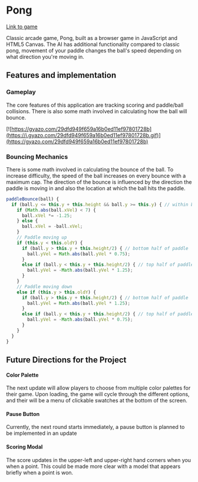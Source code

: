 # Pong

<!-- * Description of App and features
* Screenshot of sample route
* Screenshot of API tests in Postman -->


[Link to game](https://npl22.github.io/Pong)

Classic arcade game, Pong, built as a browser game in JavaScript and HTML5 Canvas.  The AI has additional functionality compared to classic pong, movement of your paddle changes the ball's speed depending on what direction you're moving in.

## Features and implementation

### Gameplay

The core features of this application are tracking scoring and paddle/ball collisions.  There is also some math involved in calculating how the ball will bounce.

[![https://gyazo.com/29dfd949f659a16b0ed11ef97801728b](https://i.gyazo.com/29dfd949f659a16b0ed11ef97801728b.gif)](https://gyazo.com/29dfd949f659a16b0ed11ef97801728b)


### Bouncing Mechanics

There is some math involved in calculating the bounce of the ball. To increase difficulty, the speed of the ball increases on every bounce with a maximum cap. The direction of the bounce is influenced by the direction the paddle is moving in and also the location at which the ball hits the paddle.

```javascript
paddleBounce(ball) {
  if (ball.y <= this.y + this.height && ball.y >= this.y) { // within bounds
    if (Math.abs(ball.xVel) < 7) {
      ball.xVel *= -1.25;
    } else {
      ball.xVel = -ball.xVel;
    }
    // Paddle moving up
    if (this.y < this.oldY) {
      if (ball.y > this.y + this.height/2) { // bottom half of paddle
        ball.yVel = Math.abs(ball.yVel * 0.75);
      }
      else if (ball.y < this.y + this.height/2) { // top half of paddle
        ball.yVel = -Math.abs(ball.yVel * 1.25);
      }
    }
    // Paddle moving down
    else if (this.y > this.oldY) {
      if (ball.y > this.y + this.height/2) { // bottom half of paddle
        ball.yVel = Math.abs(ball.yVel * 1.25);
      }
      else if (ball.y < this.y + this.height/2) { // top half of paddle
        ball.yVel = -Math.abs(ball.yVel * 0.75);
      }
    }
  }
}
```

## Future Directions for the Project

#### Color Palette

The next update will allow players to choose from multiple color palettes for their game. Upon loading, the game will cycle through the different options, and their will be a menu of clickable swatches at the bottom of the screen.

#### Pause Button

Currently, the next round starts immediately, a pause button is planned to be implemented in an update

#### Scoring Modal

The score updates in the upper-left and upper-right hand corners when you when a point. This could be made more clear with a model that appears briefly when a point is won.
